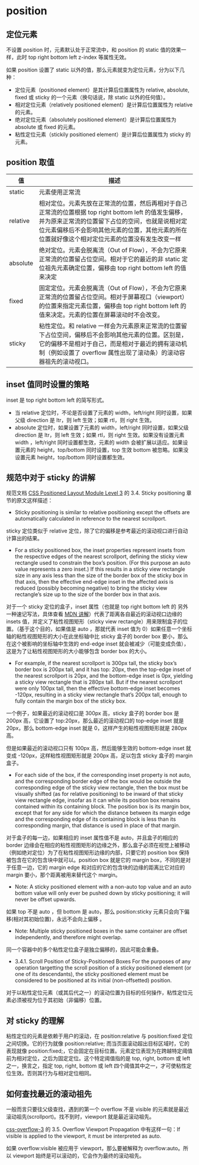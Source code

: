 # position

## 定位元素

不设置 position 时，元素默认处于正常流中，和 position 的 static 值的效果一样，此时 top right bottom left z-index 等属性无效。

如果 position 设置了 static 以外的值，那么元素就变为定位元素，分为以下几种：

* 定位元素（positioned element）是其计算后位置属性为 relative, absolute, fixed 或 sticky 的一个元素（换句话说，除 static 以外的任何值）。
* 相对定位元素（relatively positioned element）是计算后位置属性为 relative 的元素。
* 绝对定位元素（absolutely positioned element）是计算后位置属性为 absolute 或 fixed 的元素。
* 粘性定位元素（stickily positioned element）是计算后位置属性为 sticky 的元素。

## position 取值

|   值   |  描述  |
|  ----  | ----  |
|  static  |  元素使用正常流  |
|  relative  |  相对定位。元素先放在正常流的位置，然后再相对于自己正常流的位置根据 top right bottom left 的值发生偏移，并为原来正常流的位置留下占位的空间，也就是说相对定位元素偏移后不会影响其他元素的位置，其他元素的所在位置就好像这个相对定位元素的位置没有发生改变一样  |
|  absolute  |  绝对定位。元素会脱离流（Out of Flow），不会为它原来正常流的位置留占位空间。相对于它的最近的非 static 定位祖先元素确定位置，偏移由 top right bottom left 的值来决定  |
|  fixed  |  固定定位。元素会脱离流（Out of Flow），不会为它原来正常流的位置留占位空间。相对于屏幕视口（viewport）的位置来指定元素位置，偏移由 top right bottom left 的值来决定。元素的位置在屏幕滚动时不会改变。  |
|  sticky  |  粘性定位。和 relative 一样会为元素原来正常流的位置留下占位空间，偏移后不会影响其他元素的位置。区别是，它的偏移不是相对于自己，而是相对于最近的拥有滚动机制（例如设置了 overflow 属性出现了滚动条）的滚动容器祖先的滚动视口。  |


## inset 值同时设置的策略

inset 是 top right bottom left 的简写形式。

* 当 relative 定位时，不论是否设置了元素的 width，left/right 同时设置，如果父级 direction 是 ltr，则 left 生效；如果 rtl，则 right 生效。
* absolute 定位时，如果设置了元素的 width，left/right 同时设置，如果父级 direction 是 ltr，则 left 生效；如果 rtl，则 right 生效。如果没有设置元素 width ，left/right 同时设置都生效，元素的 width 会被扩展以适应。如果设置元素的 height，top/bottom 同时设置，top 生效 bottom 被忽略。如果没设置元素 height，top/bottom 同时设置都生效。


## 规范中对于 sticky 的讲解

规范文档 [CSS Positioned Layout Module Level 3](https://drafts.csswg.org/css-position-3/#stickypos-insets) 的 3.4. Sticky positioning 章节的原文这样描述：

* Sticky positioning is similar to relative positioning except the offsets are automatically calculated in reference to the nearest scrollport.

sticky 定位类似于 relative 定位，除了它的偏移是参考最近的滚动视口进行自动计算出的结果。

* For a sticky positioned box, the inset properties represent insets from the respective edges of the nearest scrollport, defining the sticky view rectangle used to constrain the box’s position. (For this purpose an auto value represents a zero inset.) If this results in a sticky view rectangle size in any axis less than the size of the border box of the sticky box in that axis, then the effective end-edge inset in the affected axis is reduced (possibly becoming negative) to bring the sticky view rectangle’s size up to the size of the border box in that axis.

对于一个 sticky 定位的盒子，inset 属性（也就是 top right bottom left 的 另外一种速记写法，具体查看 [MDN 讲解](https://developer.mozilla.org/en-US/docs/Web/CSS/inset)）代表了距离各自最近的滚动视口边缘的 insets 值，并定义了粘性视图矩形（sticky view rectangle）用来限制盒子的位置。（基于这个目的，如果值是 auto ，那就代表 inset 值为 0）如果任意一个坐标轴的粘性视图矩形的大小在此坐标轴中比 sticky 盒子的 border box 要小，那么在这个被影响的坐标轴中生效的 end-edge inset 就会被减少（可能变成负值），这是为了让粘性视图矩形的大小能够包含 border box 的大小。

* For example, if the nearest scrollport is 300px tall, the sticky box’s border box is 200px tall, and it has top: 20px, then the top-edge inset of the nearest scrollport is 20px, and the bottom-edge inset is 0px, yielding a sticky view rectangle that is 280px tall.
But if the nearest scrollport were only 100px tall, then the effective bottom-edge inset becomes -120px, resulting in a sticky view rectangle that’s 200px tall, enough to fully contain the margin box of the sticky box.

一个例子，如果最近的滚动视口是 300px 高，sticky 盒子的 border box 是 200px 高，它设置了 top:20px，那么最近的滚动视口的 top-edge inset 就是 20px，那么 bottom-edge inset 就是 0，这样产生的粘性视图矩形就是 280px 高。

但是如果最近的滚动视口只有 100px 高，然后能够生效的 bottom-edge inset 就变成 -120px，这样粘性视图矩形就是 200px 高，足以包含 sticky 盒子的 margin 盒子。

* For each side of the box, if the corresponding inset property is not auto, and the corresponding border edge of the box would be outside the corresponding edge of the sticky view rectangle, then the box must be visually shifted (as for relative positioning) to be inward of that sticky view rectangle edge, insofar as it can while its position box remains contained within its containing block. The position box is its margin box, except that for any side for which the distance between its margin edge and the corresponding edge of its containing block is less than its corresponding margin, that distance is used in place of that margin.

对于盒子的每一边，如果相应的 inset 属性值不是 auto，并且盒子的相应的 border 边缘会在相应的粘性视图矩形的边缘之外，那么盒子必须在视觉上被移动（例如绝对定位）为了在粘性视图矩形边缘的内部，只要它的 position box 保持被包含在它的包含块中就可以。position box 就是它的 margin box，不同的是对于任意一边，它的 margin edge 和对应的它的包含块的边缘的距离比它对应的 margin 要小，那个距离被用来替代这个 margin。

* Note: A sticky positioned element with a non-auto top value and an auto bottom value will only ever be pushed down by sticky positioning; it will never be offset upwards.

如果 top 不是 auto ，但 bottom 是 auto，那么 position:sticky 元素只会向下偏移(相对其初始位置)，永远不会向上偏移 。

* Note: Multiple sticky positioned boxes in the same container are offset independently, and therefore might overlap.

同一个容器中的多个粘性定位盒子是独立偏移的，因此可能会重叠。

* 3.4.1. Scroll Position of Sticky-Positioned Boxes
For the purposes of any operation targetting the scroll position of a sticky positioned element (or one of its descendants), the sticky positioned element must be considered to be positioned at its initial (non-offsetted) position.

对于以粘性定位元素（或其后代之一）的滚动位置为目标的任何操作，粘性定位元素必须被视为位于其初始（非偏移）位置。

## 对 sticky 的理解

粘性定位的元素是依赖于用户的滚动，在 position:relative 与 position:fixed 定位之间切换。它的行为就像 position:relative; 而当页面滚动超出目标区域时，它的表现就像 position:fixed;，它会固定在目标位置。元素定位表现为在跨越特定阈值前为相对定位，之后为固定定位。这个特定阈值指的是 top, right, bottom 或 left 之一，换言之，指定 top, right, bottom 或 left 四个阈值其中之一，才可使粘性定位生效。否则其行为与相对定位相同。

## 如何查找最近的滚动祖先

一般而言只要往父级查找，遇到的第一个 overflow 不是 visible 的元素就是最近滚动祖先(scrollport)。找不到时，viewport 就是最近滚动祖先。

[css-overflow-3](https://www.w3.org/TR/css-overflow-3/#overflow-propagation) 的 3.5. Overflow Viewport Propagation 中有这样一句：If visible is applied to the viewport, it must be interpreted as auto. 

如果 overflow:visible 被应用于 viewport，那么要被解释为 overflow:auto。所以 viewport 始终是可以滚动的，它会作为最终的滚动祖先。